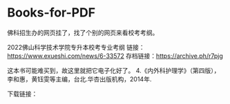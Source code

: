 # Books-for-PDF

佛科招生办的网页挂了，找了个别的网页来看校考考纲。

2022佛山科学技术学院专升本校考专业考纲
链接：https://www.exueshi.com/news/6-33572
存档链接：https://archive.ph/r7pjg

这本书可能难买到，故这里就把它电子化好了。
4.《内外科护理学》（第四版），李和惠，黄钰雯等主编，台北.华杏出版机构，2014年.

下载链接：

